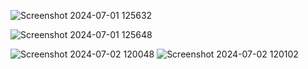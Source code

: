 

![Screenshot 2024-07-01 125632](https://github.com/sumitvarshneymca2023/hospitalManagement/assets/146240252/c113bdd9-77c0-47a0-a9d5-da6ca17081f2)


![Screenshot 2024-07-01 125648](https://github.com/sumitvarshneymca2023/hospitalManagement/assets/146240252/af77a86d-ee34-44dd-9de4-084582263b74)


![Screenshot 2024-07-02 120048](https://github.com/sumitvarshneymca2023/hospitalManagement/assets/146240252/72b2844d-ccaa-4e2e-ae96-5b608b962085)
![Screenshot 2024-07-02 120102](https://github.com/sumitvarshneymca2023/hospitalManagement/assets/146240252/732f76c9-736a-4f4a-a2e5-b6071e9f229c)
